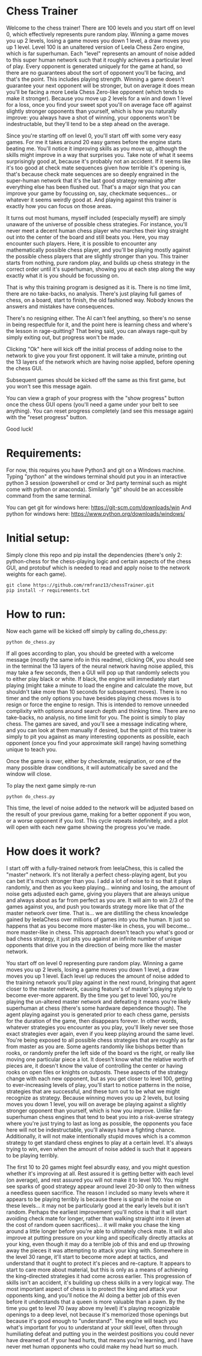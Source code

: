 # Chess Trainer 

Welcome to the chess trainer! There are 100 levels and you start off on level 0, which effectively represents pure random play. Winning a game moves you up 2 levels, losing a game moves you down 1 level, a draw moves you up 1 level. Level 100 is an unaltered version of Leela Chess Zero engine, which is far superhuman. Each "level" represents an amount of noise added to this super human network such that it roughly achieves a particular level of play. Every opponent is generated uniquely for the game at hand, so there are no guarantees about the sort of opponent you'll be facing, and that's the point. This includes playing strength. Winning a game doesn't guarantee your next opponent will be stronger, but on average it does mean you'll be facing a more Leela Chess Zero-like opponent (which tends to make it stronger). Because you move up 2 levels for a win and down 1 level for a loss, once you find your sweet spot you'll on average face off against slightly stronger opponents than yourself, which is how you naturally improve: you always have a shot of winning, your opponents won't be indestructable, but they'll tend to be a step ahead on the average. 

Since you're starting off on level 0, you'll start off with some very easy games. For me it takes around 20 easy games before the engine starts beating me. You'll notice it improving skills as you move up, although the skills might improve in a way that surprises you. Take note of what it seems surprisingly good at, because it's probably not an accident. If it seems like it's too good at check mate sequences given how terrible it's opening is, that's because check mate sequences are so deeply engrained in the super-human network that it's the last good strategy remaining after everything else has been flushed out. That's a major sign that you can improve your game by focussing on, say, checkmate sequences... or whatever it seems weirdly good at. And playing against this trainer is exactly how you can focus on those areas.

It turns out most humans, myself included (especially myself) are simply unaware of the universe of possible chess strategies. For instance, you'll never meet a decent human chess player who marches their king straight out into the center of the board and still beats you. Here, you may encounter such players. Here, it is possible to encounter any mathematically possible chess player, and you'll be playing mostly against the possible chess players that are slightly stronger than you. This trainer starts from nothing, pure random play, and builds up chess strategy in the correct order until it's superhuman, showing you at each step along the way exactly what it is you should be focussing on.

That is why this training program is designed as it is. There is no time limit, there are no take-backs, no analysis. There's just playing full games of chess, on a board, start to finish, the old fashioned way. Nobody knows the answers and mistakes have consequences.

There's no resigning either. The AI can't feel anything, so there's no sense in being respectfule for it, and the point here is learning chess and where's the lesson in rage-quitting? That being said, you can always rage-quit by simply exiting out, but progress won't be made.

Clicking "Ok" here will kick off the initial process of adding noise to the network to give you your first opponent. It will take a minute, printing out the 13 layers of the network which are having noise applied, before opening the chess GUI.

Subsequent games should be kicked off the same as this first game, but you won't see this message again.

You can view a graph of your progress with the "show progress" button once the chess GUI opens (you'll need a game under your belt to see anything). You can reset progress completely (and see this message again) with the "reset progress" button.
    
Good luck!

# Requirements: 

For now, this requires you have Python3 and git on a Windows machine. Typing "python" at the windows terminal should put you in an interactive python 3 session (powershell or cmd or 3rd party terminal such as might come with python or anaconda). Similarly "git" should be an accessible command from the same terminal.

You can get git for windows here: https://git-scm.com/downloads/win
And python for windows here: https://www.python.org/downloads/windows/

# Initial setup:
Simply clone this repo and pip install the dependencies (there's only 2: python-chess for the chess-playing logic and certain aspects of the chess GUI, and protobuf which is needed to read and apply noise to the network weights for each game).
```
git clone https://github.com/rmfranz13/chessTrainer.git
pip install -r requirements.txt
```

# How to run:
Now each game will be kicked off simply by calling do_chess.py:
```
python do_chess.py
```

If all goes according to plan, you should be greeted with a welcome message (mostly the same info in this readme), clicking OK, you should see in the terminal the 13 layers of the neural network having noise applied, this may take a few seconds, then a GUI will pop up that randomly selects you to either play black or white. If black, the engine will immediately start playing (might take a minute to load the engine and calculate the move, but shouldn't take more than 10 seconds for subsequent moves). There is no timer and the only options you have besides playing chess moves is to resign or force the engine to resign. This is intended to remove unneeded complixity with options around search depth and thinking time. There are no take-backs, no analysis, no time limit for you. The point is simply to play chess. The games are saved, and you'll see a message indicating where, and you can look at them manually if desired, but the spirit of this trainer is simply to pit you against as many interesting opponents as possible, each opponent (once you find your approximate skill range) having something unique to teach you.

Once the game is over, either by checkmate, resignation, or one of the many possible draw conditions, it will automatically be saved and the window will close.

To play the next game simply re-run 
```
python do_chess.py
```

This time, the level of noise added to the network will be adjusted based on the result of your previous game, making for a better opponent if you won, or a worse opponent if you lost. This cycle repeats indefinitely, and a plot will open with each new game showing the progress you've made.

# How does it work?

I start off with a fully-trained network from leelaChess, this is called the "master" network. It's not literally a perfect chess-playing agent, but you can bet it's much stronger than you. I add a lot of noise to it so that it plays randomly, and then as you keep playing... winning and losing, the amount of noise gets adjusted each game, giving you players that are always unique and always about as far from perfect as you are. It will aim to win 2/3 of the games against you, and push you towards strategy more like that of the master network over time. That is... we are distilling the chess knowledge gained by leelaChess over millions of games into you the human. It just so happens that as you become more master-like in chess, you will become... more master-like in chess. This approach doesn't teach you what's good or bad chess strategy, it just pits you against an infinite number of unique opponents that drive you in the direction of being more like the master network.

You start off on level 0 representing pure random play. Winning a game moves you up 2 levels, losing a game moves you down 1 level, a draw moves you up 1 level. Each level up reduces the amount of noise added to the training network you'll play against in the next round, bringing that agent closer to the master network, causing feature's of master's playing style to become ever-more apparent. By the time you get to level 100, you're playing the un-altered master network and defeating it means you're likely superhuman at chess (there's some hardware dependence though). The agent playing against you is generated prior to each chess game, persists for the duration of the game, then disappears forever. In other words, whatever strategies you encounter as you play, you'll likely never see those exact strategies ever again, even if you keep playing around the same level. You're being exposed to all possible chess strategies that are roughly as far from master as you are. Some agents randomly like bishops better than rooks, or randomly prefer the left side of the board vs the right, or really like moving one particular piece a lot. It doesn't know what the relative worth of pieces are, it doesn't know the value of controlling the center or having rooks on open files or knights on outposts. These aspects of the strategy change with each new opponent, but as you get closer to level 100, getting to ever-increasing levels of play, you'll start to notice patterns in the noise, strategies that are successful, and these turn out to be what we might recognize as strategy. Because winning moves you up 2 levels, but losing moves you down 1 level, you will on average be playing against a slightly stronger opponent than yourself, which is how you improve. Unlike far-superhuman chess engines that tend to beat you into a risk-averse strategy where you're just trying to last as long as possible, the opponents you face here will not be indestructable, you'll always have a fighting chance. Additionally, it will not make intentionally stupid moves which is a common strategy to get standard chess engines to play at a certain level. It's always trying to win, even when the amount of noise added is such that it appears to be playing terribly. 

The first 10 to 20 games might feel absurdly easy, and you might question whether it's improving at all. Rest assured it is getting better with each level (on average), and rest assured you will not make it to level 100. You might see sparks of good strategy appear around level 20-30 only to then witness a needless queen sacrifice. The reason I included so many levels where it appears to be playing terribly is because there is signal in the noise on these levels... it may not be particularly good at the early levels but it isn't random. Perhaps the earliest improvement you'll notice is that it will start avoiding check mate for longer, rather than walking straight into it (even at the cost of random queen sacrifices)... it will make you chase the king around a little longer before you're able to ultimately check mate. It will also improve at putting pressure on your king and specifically directly attacks at your king, even though it may do a terrible job of this and end up throwing away the pieces it was attempting to attack your king with. Somewhere in the level 30 range, it'll start to become more adept at tactics, and understand that it ought to protect it's pieces and re-capture. It appears to start to care more about material, but this is only as a means of achieving the king-directed strategies it had come across earlier. This progression of skills isn't an accident, it's building up chess skills in a very logical way. The most important aspect of chess is to protect the king and attack your opponents king, and you'll notice the AI doing a better job of this even before it understands that a queen is more valuable than a pawn. By the time you get to level 70 (way above my level) it's playing recognizable openings to a deep level, not because it's memorized those openings but because it's good enough to "understand". The engine will teach you what's important for you to understand at your skill level, often through humiliating defeat and putting you in the weirdest positions you could never have dreamed of. If your head hurts, that means you're learning, and I have never met human opponents who could make my head hurt so much.

